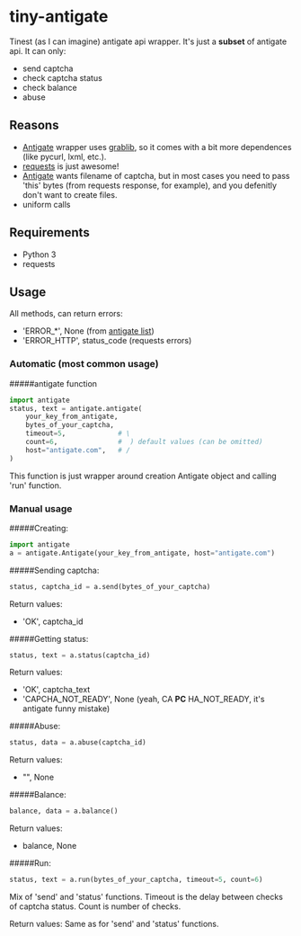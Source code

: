 tiny-antigate
=============

Tinest (as I can imagine) antigate api wrapper. It's just a **subset** of antigate api. It can only:
* send captcha
* check captcha status
* check balance
* abuse

## Reasons
* [Antigate](https://github.com/gotlium/antigate) wrapper uses [grablib](http://grablib.org/), so it comes with a bit more dependences (like pycurl, lxml, etc.).
* [requests](docs.python-requests.org) is just awesome!
* [Antigate](https://github.com/gotlium/antigate) wants filename of captcha, but in most cases you need to pass 'this' bytes (from requests response, for example), and you defenitly don't want to create files.
* uniform calls

## Requirements
* Python 3
* requests

## Usage
All methods, can return errors:
* 'ERROR_*', None (from [antigate list](http://antigate.com/panel.php?action=api))
* 'ERROR_HTTP', status_code (requests errors)

### Automatic (most common usage)
#####antigate function
```python
import antigate
status, text = antigate.antigate(
    your_key_from_antigate,
    bytes_of_your_captcha,
    timeout=5,             # \
    count=6,               #  ) default values (can be omitted)
    host="antigate.com",   # /
)
```
This function is just wrapper around creation Antigate object and calling 'run' function.

### Manual usage
#####Creating:
```python
import antigate
a = antigate.Antigate(your_key_from_antigate, host="antigate.com")
```

#####Sending captcha:
```python
status, captcha_id = a.send(bytes_of_your_captcha)
```
Return values:
* 'OK', captcha_id

#####Getting status:
```python
status, text = a.status(captcha_id)
```
Return values:
* 'OK', captcha_text
* 'CAPCHA_NOT_READY', None (yeah, CA **PC** HA_NOT_READY, it's antigate funny mistake)

#####Abuse:
```python
status, data = a.abuse(captcha_id)
```
Return values:
* "", None

#####Balance:
```python
balance, data = a.balance()
```
Return values:
* balance, None

#####Run:
```python
status, text = a.run(bytes_of_your_captcha, timeout=5, count=6)
```
Mix of 'send' and 'status' functions. Timeout is the delay between checks of captcha status. Count is number of checks.

Return values:
Same as for 'send' and 'status' functions.
